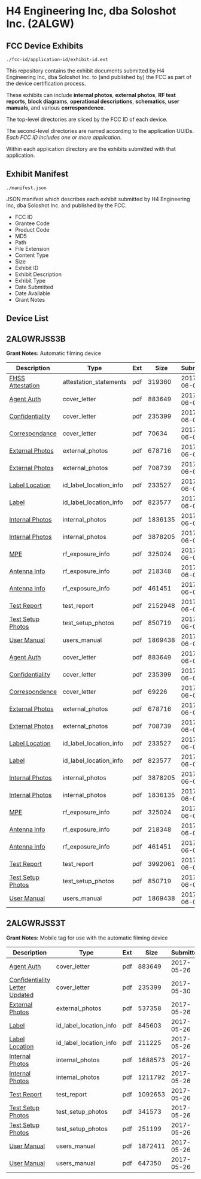 # H4 Engineering Inc, dba Soloshot Inc. (2ALGW)
## FCC Device Exhibits

```
./fcc-id/application-id/exhibit-id.ext
```

This repository contains the exhibit documents submitted by H4 Engineering Inc, dba Soloshot Inc. to (and published by) the FCC as part of the device certification process.

These exhibits can include **internal photos**, **external photos**, **RF test reports**, **block diagrams**, **operational descriptions**, **schematics**, **user manuals**, and various **correspondence**.

The top-level directories are sliced by the FCC ID of each device.

The second-level directories are named according to the application UUIDs. *Each FCC ID includes one or more application.*

Within each application directory are the exhibits submitted with that application. 

## Exhibit Manifest

```
./manifest.json
```

JSON manifest which describes each exhibit submitted by H4 Engineering Inc, dba Soloshot Inc. and published by the FCC.

- FCC ID
- Grantee Code
- Product Code
- MD5
- Path
- File Extension
- Content Type
- Size
- Exhibit ID
- Exhibit Description
- Exhibit Type
- Date Submitted
- Date Available
- Grant Notes

## Device List
## 2ALGWRJSS3B
**Grant Notes:** Automatic filming device

| Description | Type | Ext | Size | Submitted | Available |
| ----------- | ---- | --- | ---- | --------- | --------- |
| [FHSS Attestation](2ALGWRJSS3B/da484777067e9fefcf99daa30c3e4bf2/3411056.pdf) | attestation_statements | pdf | 319360 | 2017-06-01 | 2017-06-02 |
| [Agent Auth](2ALGWRJSS3B/da484777067e9fefcf99daa30c3e4bf2/3405097.pdf) | cover_letter | pdf | 883649 | 2017-06-01 | 2017-06-02 |
| [Confidentiality](2ALGWRJSS3B/da484777067e9fefcf99daa30c3e4bf2/3407909.pdf) | cover_letter | pdf | 235399 | 2017-06-01 | 2017-06-02 |
| [Correspondance](2ALGWRJSS3B/da484777067e9fefcf99daa30c3e4bf2/3411035.pdf) | cover_letter | pdf | 70634 | 2017-06-01 | 2017-06-02 |
| [External Photos](2ALGWRJSS3B/da484777067e9fefcf99daa30c3e4bf2/3410974.pdf) | external_photos | pdf | 678716 | 2017-06-01 | 2017-11-28 |
| [External Photos](2ALGWRJSS3B/da484777067e9fefcf99daa30c3e4bf2/3410976.pdf) | external_photos | pdf | 708739 | 2017-06-01 | 2017-11-28 |
| [Label Location](2ALGWRJSS3B/da484777067e9fefcf99daa30c3e4bf2/3410998.pdf) | id_label_location_info | pdf | 233527 | 2017-06-01 | 2017-06-02 |
| [Label](2ALGWRJSS3B/da484777067e9fefcf99daa30c3e4bf2/3410999.pdf) | id_label_location_info | pdf | 823577 | 2017-06-01 | 2017-06-02 |
| [Internal Photos](2ALGWRJSS3B/da484777067e9fefcf99daa30c3e4bf2/3410995.pdf) | internal_photos | pdf | 1836135 | 2017-06-01 | 2017-11-28 |
| [Internal Photos](2ALGWRJSS3B/da484777067e9fefcf99daa30c3e4bf2/3410981.pdf) | internal_photos | pdf | 3878205 | 2017-06-01 | 2017-11-28 |
| [MPE](2ALGWRJSS3B/da484777067e9fefcf99daa30c3e4bf2/3411001.pdf) | rf_exposure_info | pdf | 325024 | 2017-06-01 | 2017-06-02 |
| [Antenna Info](2ALGWRJSS3B/da484777067e9fefcf99daa30c3e4bf2/3411014.pdf) | rf_exposure_info | pdf | 218348 | 2017-06-01 | 2017-06-02 |
| [Antenna Info](2ALGWRJSS3B/da484777067e9fefcf99daa30c3e4bf2/3411015.pdf) | rf_exposure_info | pdf | 461451 | 2017-06-01 | 2017-06-02 |
| [Test Report](2ALGWRJSS3B/da484777067e9fefcf99daa30c3e4bf2/3411041.pdf) | test_report | pdf | 2152948 | 2017-06-01 | 2017-06-02 |
| [Test Setup Photos](2ALGWRJSS3B/da484777067e9fefcf99daa30c3e4bf2/3411003.pdf) | test_setup_photos | pdf | 850719 | 2017-06-01 | 2017-11-28 |
| [User Manual](2ALGWRJSS3B/da484777067e9fefcf99daa30c3e4bf2/3411013.pdf) | users_manual | pdf | 1869438 | 2017-06-01 | 2017-11-28 |
| [Agent Auth](2ALGWRJSS3B/2b33793fb40982d1ff2a0fccd271de1a/3405097.pdf) | cover_letter | pdf | 883649 | 2017-06-01 | 2017-06-02 |
| [Confidentiality](2ALGWRJSS3B/2b33793fb40982d1ff2a0fccd271de1a/3407909.pdf) | cover_letter | pdf | 235399 | 2017-06-01 | 2017-06-02 |
| [Correspondence](2ALGWRJSS3B/2b33793fb40982d1ff2a0fccd271de1a/3410972.pdf) | cover_letter | pdf | 69226 | 2017-06-01 | 2017-06-02 |
| [External Photos](2ALGWRJSS3B/2b33793fb40982d1ff2a0fccd271de1a/3410974.pdf) | external_photos | pdf | 678716 | 2017-06-01 | 2017-11-28 |
| [External Photos](2ALGWRJSS3B/2b33793fb40982d1ff2a0fccd271de1a/3410976.pdf) | external_photos | pdf | 708739 | 2017-06-01 | 2017-11-28 |
| [Label Location](2ALGWRJSS3B/2b33793fb40982d1ff2a0fccd271de1a/3410998.pdf) | id_label_location_info | pdf | 233527 | 2017-06-01 | 2017-06-02 |
| [Label](2ALGWRJSS3B/2b33793fb40982d1ff2a0fccd271de1a/3410999.pdf) | id_label_location_info | pdf | 823577 | 2017-06-01 | 2017-06-02 |
| [Internal Photos](2ALGWRJSS3B/2b33793fb40982d1ff2a0fccd271de1a/3410981.pdf) | internal_photos | pdf | 3878205 | 2017-06-01 | 2017-11-28 |
| [Internal Photos](2ALGWRJSS3B/2b33793fb40982d1ff2a0fccd271de1a/3410995.pdf) | internal_photos | pdf | 1836135 | 2017-06-01 | 2017-11-28 |
| [MPE](2ALGWRJSS3B/2b33793fb40982d1ff2a0fccd271de1a/3411001.pdf) | rf_exposure_info | pdf | 325024 | 2017-06-01 | 2017-06-02 |
| [Antenna Info](2ALGWRJSS3B/2b33793fb40982d1ff2a0fccd271de1a/3411014.pdf) | rf_exposure_info | pdf | 218348 | 2017-06-01 | 2017-06-02 |
| [Antenna Info](2ALGWRJSS3B/2b33793fb40982d1ff2a0fccd271de1a/3411015.pdf) | rf_exposure_info | pdf | 461451 | 2017-06-01 | 2017-06-02 |
| [Test Report](2ALGWRJSS3B/2b33793fb40982d1ff2a0fccd271de1a/3411002.pdf) | test_report | pdf | 3992061 | 2017-06-01 | 2017-06-02 |
| [Test Setup Photos](2ALGWRJSS3B/2b33793fb40982d1ff2a0fccd271de1a/3411003.pdf) | test_setup_photos | pdf | 850719 | 2017-06-01 | 2017-11-28 |
| [User Manual](2ALGWRJSS3B/2b33793fb40982d1ff2a0fccd271de1a/3411013.pdf) | users_manual | pdf | 1869438 | 2017-06-01 | 2017-11-28 |
## 2ALGWRJSS3T
**Grant Notes:** Mobile tag for use with the automatic filming device

| Description | Type | Ext | Size | Submitted | Available |
| ----------- | ---- | --- | ---- | --------- | --------- |
| [Agent Auth](2ALGWRJSS3T/0726271313ae023a9e9b0cd8afec42ae/3405097.pdf) | cover_letter | pdf | 883649 | 2017-05-26 | 2017-06-02 |
| [Confidentiality Letter Updated](2ALGWRJSS3T/0726271313ae023a9e9b0cd8afec42ae/3407909.pdf) | cover_letter | pdf | 235399 | 2017-05-30 | 2017-06-02 |
| [External Photos](2ALGWRJSS3T/0726271313ae023a9e9b0cd8afec42ae/3405099.pdf) | external_photos | pdf | 537358 | 2017-05-26 | 2017-11-20 |
| [Label](2ALGWRJSS3T/0726271313ae023a9e9b0cd8afec42ae/3405102.pdf) | id_label_location_info | pdf | 845603 | 2017-05-26 | 2017-06-02 |
| [Label Location](2ALGWRJSS3T/0726271313ae023a9e9b0cd8afec42ae/3405103.pdf) | id_label_location_info | pdf | 211225 | 2017-05-26 | 2017-06-02 |
| [Internal Photos](2ALGWRJSS3T/0726271313ae023a9e9b0cd8afec42ae/3405100.pdf) | internal_photos | pdf | 1688573 | 2017-05-26 | 2017-11-20 |
| [Internal Photos](2ALGWRJSS3T/0726271313ae023a9e9b0cd8afec42ae/3405101.pdf) | internal_photos | pdf | 1211792 | 2017-05-26 | 2017-11-20 |
| [Test Report](2ALGWRJSS3T/0726271313ae023a9e9b0cd8afec42ae/3405104.pdf) | test_report | pdf | 1092653 | 2017-05-26 | 2017-06-02 |
| [Test Setup Photos](2ALGWRJSS3T/0726271313ae023a9e9b0cd8afec42ae/3405105.pdf) | test_setup_photos | pdf | 341573 | 2017-05-26 | 2017-11-20 |
| [Test Setup Photos](2ALGWRJSS3T/0726271313ae023a9e9b0cd8afec42ae/3405106.pdf) | test_setup_photos | pdf | 251199 | 2017-05-26 | 2017-11-20 |
| [User Manual](2ALGWRJSS3T/0726271313ae023a9e9b0cd8afec42ae/3405107.pdf) | users_manual | pdf | 1872411 | 2017-05-26 | 2017-11-20 |
| [User Manual](2ALGWRJSS3T/0726271313ae023a9e9b0cd8afec42ae/3405108.pdf) | users_manual | pdf | 647350 | 2017-05-26 | 2017-11-20 |
